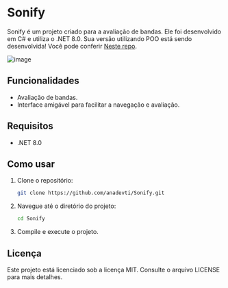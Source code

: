 # Sonify

Sonify é um projeto criado para a avaliação de bandas. Ele foi desenvolvido em C# e utiliza o .NET 8.0.
Sua versão utilizando POO está sendo desenvolvida! Você pode conferir [Neste repo](https://github.com/anadevti/Sonify_POO).

![image](https://github.com/user-attachments/assets/ae432333-1c4c-44d1-9a87-e405312ccbe7)


## Funcionalidades
- Avaliação de bandas.
- Interface amigável para facilitar a navegação e avaliação.

## Requisitos
- .NET 8.0

## Como usar
1. Clone o repositório:
   ```sh
   git clone https://github.com/anadevti/Sonify.git
   ```
2. Navegue até o diretório do projeto:
   ```sh
   cd Sonify
   ```
3. Compile e execute o projeto.

## Licença
Este projeto está licenciado sob a licença MIT. Consulte o arquivo LICENSE para mais detalhes.

